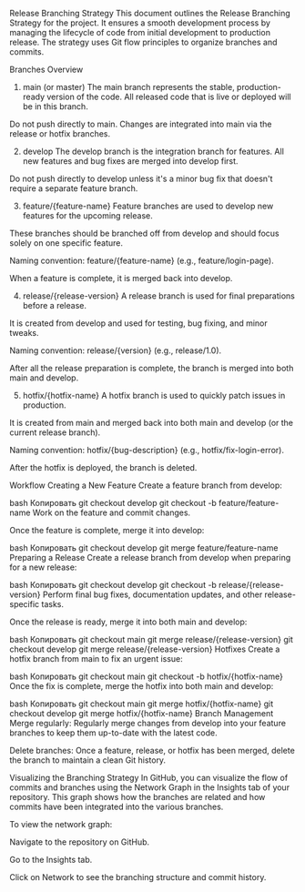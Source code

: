 Release Branching Strategy
This document outlines the Release Branching Strategy for the project. It ensures a smooth development process by managing the lifecycle of code from initial development to production release. The strategy uses Git flow principles to organize branches and commits.

Branches Overview
1. main (or master)
The main branch represents the stable, production-ready version of the code. All released code that is live or deployed will be in this branch.

Do not push directly to main. Changes are integrated into main via the release or hotfix branches.

2. develop
The develop branch is the integration branch for features. All new features and bug fixes are merged into develop first.

Do not push directly to develop unless it's a minor bug fix that doesn't require a separate feature branch.

3. feature/{feature-name}
Feature branches are used to develop new features for the upcoming release.

These branches should be branched off from develop and should focus solely on one specific feature.

Naming convention: feature/{feature-name} (e.g., feature/login-page).

When a feature is complete, it is merged back into develop.

4. release/{release-version}
A release branch is used for final preparations before a release.

It is created from develop and used for testing, bug fixing, and minor tweaks.

Naming convention: release/{version} (e.g., release/1.0).

After all the release preparation is complete, the branch is merged into both main and develop.

5. hotfix/{hotfix-name}
A hotfix branch is used to quickly patch issues in production.

It is created from main and merged back into both main and develop (or the current release branch).

Naming convention: hotfix/{bug-description} (e.g., hotfix/fix-login-error).

After the hotfix is deployed, the branch is deleted.

Workflow
Creating a New Feature
Create a feature branch from develop:

bash
Копировать
git checkout develop
git checkout -b feature/feature-name
Work on the feature and commit changes.

Once the feature is complete, merge it into develop:

bash
Копировать
git checkout develop
git merge feature/feature-name
Preparing a Release
Create a release branch from develop when preparing for a new release:

bash
Копировать
git checkout develop
git checkout -b release/{release-version}
Perform final bug fixes, documentation updates, and other release-specific tasks.

Once the release is ready, merge it into both main and develop:

bash
Копировать
git checkout main
git merge release/{release-version}
git checkout develop
git merge release/{release-version}
Hotfixes
Create a hotfix branch from main to fix an urgent issue:

bash
Копировать
git checkout main
git checkout -b hotfix/{hotfix-name}
Once the fix is complete, merge the hotfix into both main and develop:

bash
Копировать
git checkout main
git merge hotfix/{hotfix-name}
git checkout develop
git merge hotfix/{hotfix-name}
Branch Management
Merge regularly: Regularly merge changes from develop into your feature branches to keep them up-to-date with the latest code.

Delete branches: Once a feature, release, or hotfix has been merged, delete the branch to maintain a clean Git history.

Visualizing the Branching Strategy
In GitHub, you can visualize the flow of commits and branches using the Network Graph in the Insights tab of your repository. This graph shows how the branches are related and how commits have been integrated into the various branches.

To view the network graph:

Navigate to the repository on GitHub.

Go to the Insights tab.

Click on Network to see the branching structure and commit history.

